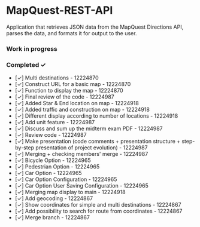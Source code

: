 # MapQuest-REST-API
Application that retrieves JSON data from the MapQuest Directions API, parses the data, and formats it for output to the user.

### Work in progress

### Completed ✓
- [✓] Multi destinations - 12224870
- [✓] Construct URL for a basic map - 12224870
- [✓] Function to display the map - 12224870
- [✓] Final review of the code - 12224987
- [✓] Added Star & End location on map - 12224918
- [✓] Added traffic and construction on map - 12224918
- [✓] Different display according to number of locations - 12224918
- [✓] Add unit feature - 12224987
- [✓] Discuss and sum up the midterm exam PDF - 12224987
- [✓] Review code - 12224987
- [✓] Make presentation (code comments + presentation structure + step-by-step presentation of project evolution) - 12224987
- [✓] Merging + checking members' merge - 12224987
- [✓] Bicycle Option - 12224965
- [✓] Pedestrian Option - 12224965
- [✓] Car Option - 12224965
- [✓] Car Option Configuration - 12224965
- [✓] Car Option User Saving Configuration - 12224965
- [✓] Merging map display to main - 12224918
- [✓] Add geocoding - 12224867
- [✓] Show coordinates for simple and multi destinations - 12224867
- [✓] Add possibility to search for route from coordinates - 12224867
- [✓] Merge branch - 12224867
